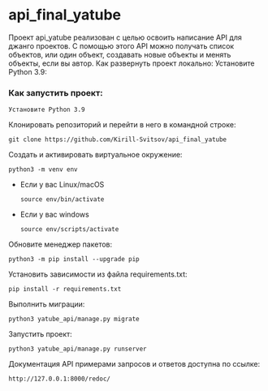 # api_final_yatube

Проект api_yatube реализован с целью освоить написание API для джанго проектов.
С помощью этого API можно получать список объектов, или один объект, создавать новые объекты и
менять объекты, если вы автор.
Как развернуть проект локально: Установите Python 3.9:

### Как запустить проект:

```
Установите Python 3.9
```

Клонировать репозиторий и перейти в него в командной строке:

```
git clone https://github.com/Kirill-Svitsov/api_final_yatube
```

Cоздать и активировать виртуальное окружение:

```
python3 -m venv env
```

* Если у вас Linux/macOS

    ```
    source env/bin/activate
    ```

* Если у вас windows

    ```
    source env/scripts/activate
    ```

Обновите менеджер пакетов:

```
python3 -m pip install --upgrade pip
```

Установить зависимости из файла requirements.txt:

```
pip install -r requirements.txt
```

Выполнить миграции:

```
python3 yatube_api/manage.py migrate
```

Запустить проект:

```
python3 yatube_api/manage.py runserver
```

Документация API примерами запросов и ответов доступна по ссылке:

```
http://127.0.0.1:8000/redoc/
```
